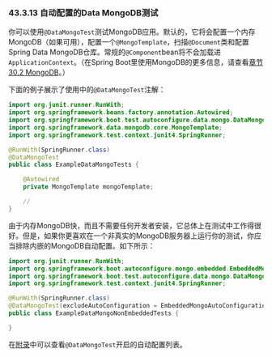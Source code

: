 ### 43.3.13 自动配置的Data MongoDB测试

你可以使用`@DataMongoTest`测试MongoDB应用。默认的，它将会配置一个内存MongoDB（如果可用），配置一个`@MongoTemplate`，扫描`@Document`类和配置Spring Data MongoDB仓库。常规的`@Component`bean将不会加载进`ApplicationContext`。（在Spring Boot里使用MongoDB的更多信息，请查看[章节 30.2 MongoDB](https://docs.spring.io/spring-boot/docs/2.0.0.RELEASE/reference/htmlsingle/#boot-features-mongodb)。）

下面的例子展示了使用中的`@DataMongoTest`注解：
```java
import org.junit.runner.RunWith;
import org.springframework.beans.factory.annotation.Autowired;
import org.springframework.boot.test.autoconfigure.data.mongo.DataMongoTest;
import org.springframework.data.mongodb.core.MongoTemplate;
import org.springframework.test.context.junit4.SpringRunner;

@RunWith(SpringRunner.class)
@DataMongoTest
public class ExampleDataMongoTests {

    @Autowired
    private MongoTemplate mongoTemplate;

    //
}
```
由于内存MongoDB快，而且不需要任何开发者安装，它总体上在测试中工作得很好。但是，如果你更喜欢在一个非真实的MongoDB服务器上运行你的测试，你应当排除内嵌的MongoDB自动配置。如下所示：
```java
import org.junit.runner.RunWith;
import org.springframework.boot.autoconfigure.mongo.embedded.EmbeddedMongoAutoConfiguration;
import org.springframework.boot.test.autoconfigure.data.mongo.DataMongoTest;
import org.springframework.test.context.junit4.SpringRunner;

@RunWith(SpringRunner.class)
@DataMongoTest(excludeAutoConfiguration = EmbeddedMongoAutoConfiguration.class)
public class ExampleDataMongoNonEmbeddedTests {

}
```
在[附录](https://docs.spring.io/spring-boot/docs/2.0.0.RELEASE/reference/htmlsingle/#test-auto-configuration)中可以查看`@DataMongoTest`开启的自动配置列表。
